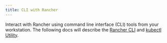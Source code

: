 ```yaml
---
title: CLI with Rancher
---
```


Interact with Rancher using command line interface (CLI) tools from your workstation. The following docs will describe the [Rancher CLI](../reference-guides/cli-with-rancher/rancher-cli.md) and [kubectl Utility](../reference-guides/cli-with-rancher/kubectl-utility).